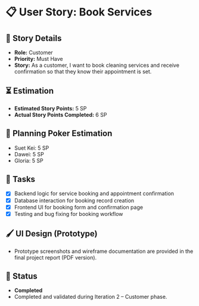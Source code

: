 # 📋 User Story: Book Services

## 🧠 Story Details

- **Role:** Customer
- **Priority:** Must Have
- **Story:** As a customer, I want to book cleaning services and receive confirmation so that they know their appointment is set.

## ⏳ Estimation

- **Estimated Story Points:** 5 SP
- **Actual Story Points Completed:** 6 SP

## 🎲 Planning Poker Estimation

- Suet Kei: 5 SP
- Dawei: 5 SP
- Gloria: 5 SP

## 🧩 Tasks

- [x] Backend logic for service booking and appointment confirmation
- [x] Database interaction for booking record creation
- [x] Frontend UI for booking form and confirmation page
- [x] Testing and bug fixing for booking workflow

## 🖌️ UI Design (Prototype)

- Prototype screenshots and wireframe documentation are provided in the final project report (PDF version).

## 🏁 Status

- **Completed**  
- Completed and validated during Iteration 2 – Customer phase.
